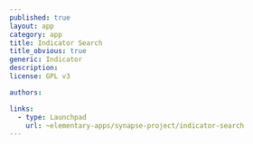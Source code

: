 ```yaml
---
published: true
layout: app
category: app
title: Indicator Search
title_obvious: true
generic: Indicator
description:
license: GPL v3

authors: 

links:
  - type: Launchpad
    url: ~elementary-apps/synapse-project/indicator-search
---
```

